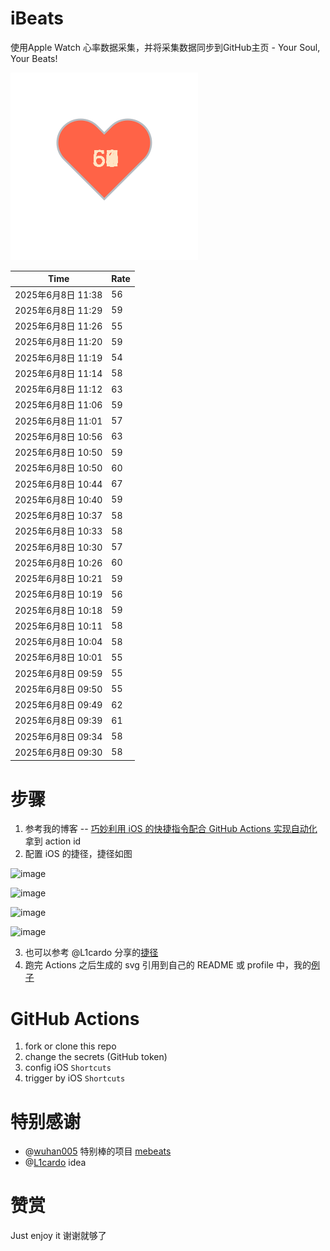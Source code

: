 # iBeats
使用Apple Watch 心率数据采集，并将采集数据同步到GitHub主页 - Your Soul, Your Beats!

![](./files/heart.svg)

<!--START_SECTION:my_heart_rate-->
| Time | Rate | 
 | ---- | ---- | 
| 2025年6月8日 11:38 | 56 |
| 2025年6月8日 11:29 | 59 |
| 2025年6月8日 11:26 | 55 |
| 2025年6月8日 11:20 | 59 |
| 2025年6月8日 11:19 | 54 |
| 2025年6月8日 11:14 | 58 |
| 2025年6月8日 11:12 | 63 |
| 2025年6月8日 11:06 | 59 |
| 2025年6月8日 11:01 | 57 |
| 2025年6月8日 10:56 | 63 |
| 2025年6月8日 10:50 | 59 |
| 2025年6月8日 10:50 | 60 |
| 2025年6月8日 10:44 | 67 |
| 2025年6月8日 10:40 | 59 |
| 2025年6月8日 10:37 | 58 |
| 2025年6月8日 10:33 | 58 |
| 2025年6月8日 10:30 | 57 |
| 2025年6月8日 10:26 | 60 |
| 2025年6月8日 10:21 | 59 |
| 2025年6月8日 10:19 | 56 |
| 2025年6月8日 10:18 | 59 |
| 2025年6月8日 10:11 | 58 |
| 2025年6月8日 10:04 | 58 |
| 2025年6月8日 10:01 | 55 |
| 2025年6月8日 09:59 | 55 |
| 2025年6月8日 09:50 | 55 |
| 2025年6月8日 09:49 | 62 |
| 2025年6月8日 09:39 | 61 |
| 2025年6月8日 09:34 | 58 |
| 2025年6月8日 09:30 | 58 |

<!--END_SECTION:my_heart_rate-->

# 步骤
1. 参考我的博客 -- [巧妙利用 iOS 的快捷指令配合 GitHub Actions 实现自动化](https://github.com/yihong0618/gitblog/issues/198) 拿到 action id
2. 配置 iOS 的捷径，捷径如图

![image](https://user-images.githubusercontent.com/15976103/122154218-0db0b480-ce97-11eb-93bb-5aec07c558dc.png)

![image](https://user-images.githubusercontent.com/15976103/122154236-186b4980-ce97-11eb-8e4b-70551a0391ae.png)

![image](https://user-images.githubusercontent.com/15976103/122154268-2d47dd00-ce97-11eb-902e-3acf292265a9.png)

![image](https://user-images.githubusercontent.com/15976103/122174055-fa144680-ceb4-11eb-9be2-3eb83cd516f7.png)

3. 也可以参考 @L1cardo 分享的[捷径](https://www.icloud.com/shortcuts/6ab6047b459c41ad822ad6b94b1c03d4)
4. 跑完 Actions 之后生成的 svg 引用到自己的 README 或 profile 中，我的[例子](https://github.com/yihong0618) 

# GitHub Actions

1. fork or clone this repo
2. change the secrets (GitHub token)
3. config iOS `Shortcuts` 
4. trigger by iOS `Shortcuts`

# 特别感谢
- @[wuhan005](https://github.com/wuhan005) 特别棒的项目 [mebeats](https://github.com/wuhan005/mebeats)
- @[L1cardo](https://github.com/L1cardo) idea

# 赞赏
Just enjoy it
谢谢就够了
